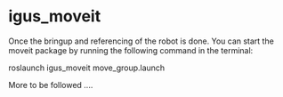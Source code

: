 # igus_moveit

Once the bringup and referencing of the robot is done. You can start the moveit package by running the following command in the terminal:

roslaunch igus_moveit move_group.launch 


More to be followed ....
